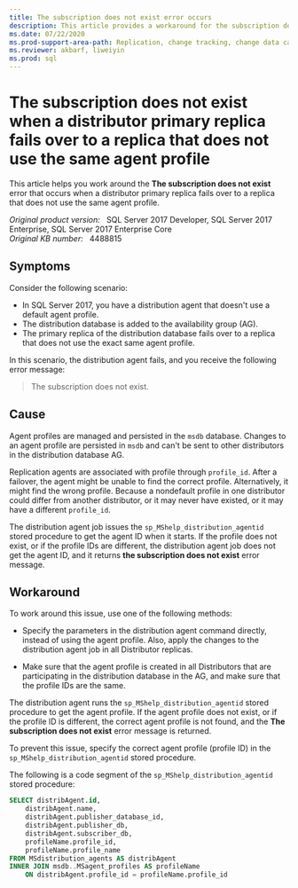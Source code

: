 ```yaml
---
title: The subscription does not exist error occurs
description: This article provides a workaround for the subscription does not exist error that occurs when a distributor primary replica fails over to a replica that does not use the same agent profile.
ms.date: 07/22/2020
ms.prod-support-area-path: Replication, change tracking, change data capture
ms.reviewer: akbarf, liweiyin
ms.prod: sql
---
```

# The subscription does not exist when a distributor primary replica fails over to a replica that does not use the same agent profile

This article helps you work around the **The subscription does not exist** error that occurs when a distributor primary replica fails over to a replica that does not use the same agent profile.

_Original product version:_ &nbsp; SQL Server 2017 Developer, SQL Server 2017 Enterprise, SQL Server 2017 Enterprise Core  
_Original KB number:_ &nbsp; 4488815

## Symptoms

Consider the following scenario:

- In SQL Server 2017, you have a distribution agent that doesn't use a default agent profile.
- The distribution database is added to the availability group (AG).
- The primary replica of the distribution database fails over to a replica that does not use the exact same agent profile.

In this scenario, the distribution agent fails, and you receive the following error message:

> The subscription does not exist.

## Cause

Agent profiles are managed and persisted in the `msdb` database. Changes to an agent profile are persisted in `msdb` and can't be sent to other distributors in the distribution database AG.

Replication agents are associated with profile through `profile_id`. After a failover, the agent might be unable to find the correct profile. Alternatively, it might find the wrong profile. Because a nondefault profile in one distributor could differ from another distributor, or it may never have existed, or it may have a different `profile_id`.

The distribution agent job issues the `sp_MShelp_distribution_agentid` stored procedure to get the agent ID when it starts. If the profile does not exist, or if the profile IDs are different, the distribution agent job does not get the agent ID, and it returns **the subscription does not exist** error message.

## Workaround

To work around this issue, use one of the following methods:

- Specify the parameters in the distribution agent command directly, instead of using the agent profile. Also, apply the changes to the distribution agent job in all Distributor replicas.

- Make sure that the agent profile is created in all Distributors that are participating in the distribution database in the AG, and make sure that the profile IDs are the same.

The distribution agent runs the `sp_MShelp_distribution_agentid` stored procedure to get the agent profile. If the agent profile does not exist, or if the profile ID is different, the correct agent profile is not found, and the **The subscription does not exist** error message is returned.  

To prevent this issue, specify the correct agent profile (profile ID) in the `sp_MShelp_distribution_agentid` stored procedure.

The following is a code segment of the `sp_MShelp_distribution_agentid` stored procedure:

```sql
SELECT distribAgent.id,
    distribAgent.name,
    distribAgent.publisher_database_id,
    distribAgent.publisher_db,
    distribAgent.subscriber_db,
    profileName.profile_id,
    profileName.profile_name
FROM MSdistribution_agents AS distribAgent
INNER JOIN msdb..MSagent_profiles AS profileName
    ON distribAgent.profile_id = profileName.profile_id
```
